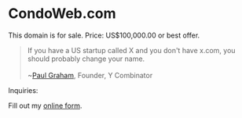 # CondoWeb.com

This domain is for sale.
Price: US$100,000.00 or best offer.

>If you have a US startup called X and you don't have x.com, you should probably change your name.<br/>&nbsp;<br/> ~[Paul Graham](http://paulgraham.com/identity.html), Founder, Y Combinator

Inquiries:
<div id="wufoo-s1kxy5mk1q4e7g8">
Fill out my <a href="https://wisdomgroup.wufoo.com/forms/s1kxy5mk1q4e7g8">online form</a>.
</div>
<script type="text/javascript">var s1kxy5mk1q4e7g8;(function(d, t) {
var s = d.createElement(t), options = {
'userName':'wisdomgroup',
'formHash':'s1kxy5mk1q4e7g8',
'autoResize':true,
'height':'697',
'async':true,
'host':'wufoo.com',
'header':'show',
'ssl':true};
s.src = ('https:' == d.location.protocol ? 'https://' : 'http://') + 'www.wufoo.com/scripts/embed/form.js';
s.onload = s.onreadystatechange = function() {
var rs = this.readyState; if (rs) if (rs != 'complete') if (rs != 'loaded') return;
try { s1kxy5mk1q4e7g8 = new WufooForm();s1kxy5mk1q4e7g8.initialize(options);s1kxy5mk1q4e7g8.display(); } catch (e) {}};
var scr = d.getElementsByTagName(t)[0], par = scr.parentNode; par.insertBefore(s, scr);
})(document, 'script');</script>
